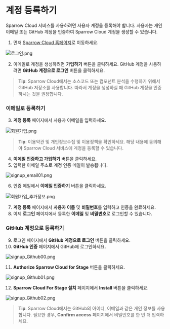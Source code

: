 # 계정 등록하기 

Sparrow Cloud 서비스를 사용하려면 사용자 계정을 등록해야 합니다. 사용자는 개인 이메일 또는 GitHub 계정을 인증하여 Sparrow Cloud 계정을 생성할 수 있습니다.


1. 먼저 [Sparrow Cloud 홈페이지](https://cloud.sparrowfasoo.com)로 이동하세요. 

![로그인.png](로그인.png)

2. 이메일로 계정을 생성하려면 **가입하기** 버튼을 클릭하세요. GitHub 계정을 사용하려면 **GitHub 계정으로 로그인** 버튼을 클릭하세요.
> **Tip**: Sparrow Cloud에서는 소스코드 또는 컴포넌트 분석을 수행하기 위해서 GitHub 저장소를 사용합니다. 따라서 계정을 생성하실 때 GitHub 계정을 인증하시는 것을 권장합니다. 

### 이메일로 등록하기

3. **계정 등록** 페이지에서 사용자 이메일을 입력하세요.

![회원가입.png](회원가입.png)

> **Tip**: 이용약관 및 개인정보수집 및 이용정책을 확인하세요. 해당 내용에 동의해야 Sparrow Cloud 서비스에 계정을 등록할 수 있습니다.
4. **이메일 인증하고 가입하기** 버튼을 클릭하세요.
5. 입력한 이메일 주소로 계정 인증 메일이 발송됩니다.

![signup_email01.png](signup_email01.png)


6. 인증 메일에서 **이메일 인증하기** 버튼을 클릭하세요.

![회원가입_추가정보.png](회원가입_추가정보.png)

7. **계정 등록** 페이지에서 **사용자 이름** 및 **비밀번호**를 입력하고 인증을 완료하세요.
8. 이제 **로그인** 페이지에서 등록한 **이메일** 및 **비밀번호**로 로그인할 수 있습니다.


### GitHub 계정으로 등록하기


9. 로그인 페이지에서 **GitHub 계정으로 로그인** 버튼을 클릭하세요.
10. **GitHub 인증** 페이지에서 GitHub에 로그인하세요.

![signup_Github00.png](signup_Github00.png)

11. **Authorize Sparrow Cloud for Stage** 버튼을 클릭하세요.

![signup_Github01.png](signup_Github01.png)

12. **Sparrow Cloud For Stage 설치** 페이지에서 **Install** 버튼을 클릭하세요.

![signup_Github02.png](signup_Github02.png)

> **Tip**: Sparrow Cloud에서는 GitHub의 아이디, 이메일과 같은 개인 정보를 사용합니다. 필요한 경우, **Confirm access** 페이지에서 비밀번호를 한 번 더 입력하세요.



